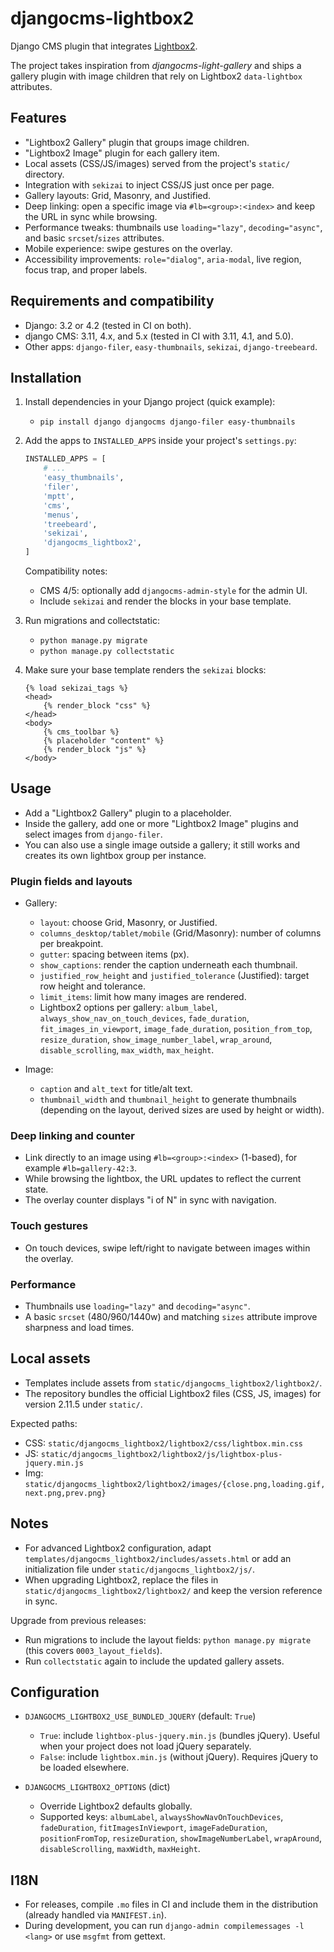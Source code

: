 # djangocms-lightbox2

Django CMS plugin that integrates [Lightbox2](https://github.com/lokesh/lightbox2/).

The project takes inspiration from *djangocms-light-gallery* and ships a gallery plugin with image children that rely on Lightbox2 `data-lightbox` attributes.

## Features

- "Lightbox2 Gallery" plugin that groups image children.
- "Lightbox2 Image" plugin for each gallery item.
- Local assets (CSS/JS/images) served from the project's `static/` directory.
- Integration with `sekizai` to inject CSS/JS just once per page.
- Gallery layouts: Grid, Masonry, and Justified.
- Deep linking: open a specific image via `#lb=<group>:<index>` and keep the URL in sync while browsing.
- Performance tweaks: thumbnails use `loading="lazy"`, `decoding="async"`, and basic `srcset`/`sizes` attributes.
- Mobile experience: swipe gestures on the overlay.
- Accessibility improvements: `role="dialog"`, `aria-modal`, live region, focus trap, and proper labels.

## Requirements and compatibility

- Django: 3.2 or 4.2 (tested in CI on both).
- django CMS: 3.11, 4.x, and 5.x (tested in CI with 3.11, 4.1, and 5.0).
- Other apps: `django-filer`, `easy-thumbnails`, `sekizai`, `django-treebeard`.

## Installation

1. Install dependencies in your Django project (quick example):
   - `pip install django djangocms django-filer easy-thumbnails`
2. Add the apps to `INSTALLED_APPS` inside your project's `settings.py`:

   ```python
   INSTALLED_APPS = [
       # ...
       'easy_thumbnails',
       'filer',
       'mptt',
       'cms',
       'menus',
       'treebeard',
       'sekizai',
       'djangocms_lightbox2',
   ]
   ```

   Compatibility notes:
   - CMS 4/5: optionally add `djangocms-admin-style` for the admin UI.
   - Include `sekizai` and render the blocks in your base template.

3. Run migrations and collectstatic:
   - `python manage.py migrate`
   - `python manage.py collectstatic`

4. Make sure your base template renders the `sekizai` blocks:

   ```django
   {% load sekizai_tags %}
   <head>
       {% render_block "css" %}
   </head>
   <body>
       {% cms_toolbar %}
       {% placeholder "content" %}
       {% render_block "js" %}
   </body>
   ```

## Usage

- Add a "Lightbox2 Gallery" plugin to a placeholder.
- Inside the gallery, add one or more "Lightbox2 Image" plugins and select images from `django-filer`.
- You can also use a single image outside a gallery; it still works and creates its own lightbox group per instance.

### Plugin fields and layouts

- Gallery:
  - `layout`: choose Grid, Masonry, or Justified.
  - `columns_desktop/tablet/mobile` (Grid/Masonry): number of columns per breakpoint.
  - `gutter`: spacing between items (px).
  - `show_captions`: render the caption underneath each thumbnail.
  - `justified_row_height` and `justified_tolerance` (Justified): target row height and tolerance.
  - `limit_items`: limit how many images are rendered.
  - Lightbox2 options per gallery: `album_label`, `always_show_nav_on_touch_devices`, `fade_duration`, `fit_images_in_viewport`, `image_fade_duration`, `position_from_top`, `resize_duration`, `show_image_number_label`, `wrap_around`, `disable_scrolling`, `max_width`, `max_height`.

- Image:
  - `caption` and `alt_text` for title/alt text.
  - `thumbnail_width` and `thumbnail_height` to generate thumbnails (depending on the layout, derived sizes are used by height or width).

### Deep linking and counter

- Link directly to an image using `#lb=<group>:<index>` (1-based), for example `#lb=gallery-42:3`.
- While browsing the lightbox, the URL updates to reflect the current state.
- The overlay counter displays "i of N" in sync with navigation.

### Touch gestures

- On touch devices, swipe left/right to navigate between images within the overlay.

### Performance

- Thumbnails use `loading="lazy"` and `decoding="async"`.
- A basic `srcset` (480/960/1440w) and matching `sizes` attribute improve sharpness and load times.

## Local assets

- Templates include assets from `static/djangocms_lightbox2/lightbox2/`.
- The repository bundles the official Lightbox2 files (CSS, JS, images) for version 2.11.5 under `static/`.

Expected paths:
- CSS: `static/djangocms_lightbox2/lightbox2/css/lightbox.min.css`
- JS: `static/djangocms_lightbox2/lightbox2/js/lightbox-plus-jquery.min.js`
- Img: `static/djangocms_lightbox2/lightbox2/images/{close.png,loading.gif,next.png,prev.png}`

## Notes

- For advanced Lightbox2 configuration, adapt `templates/djangocms_lightbox2/includes/assets.html` or add an initialization file under `static/djangocms_lightbox2/js/`.
- When upgrading Lightbox2, replace the files in `static/djangocms_lightbox2/lightbox2/` and keep the version reference in sync.

Upgrade from previous releases:
- Run migrations to include the layout fields: `python manage.py migrate` (this covers `0003_layout_fields`).
- Run `collectstatic` again to include the updated gallery assets.

## Configuration

- `DJANGOCMS_LIGHTBOX2_USE_BUNDLED_JQUERY` (default: `True`)
  - `True`: include `lightbox-plus-jquery.min.js` (bundles jQuery). Useful when your project does not load jQuery separately.
  - `False`: include `lightbox.min.js` (without jQuery). Requires jQuery to be loaded elsewhere.

- `DJANGOCMS_LIGHTBOX2_OPTIONS` (dict)
  - Override Lightbox2 defaults globally.
  - Supported keys: `albumLabel`, `alwaysShowNavOnTouchDevices`, `fadeDuration`, `fitImagesInViewport`, `imageFadeDuration`, `positionFromTop`, `resizeDuration`, `showImageNumberLabel`, `wrapAround`, `disableScrolling`, `maxWidth`, `maxHeight`.

## I18N

- For releases, compile `.mo` files in CI and include them in the distribution (already handled via `MANIFEST.in`).
- During development, you can run `django-admin compilemessages -l <lang>` or use `msgfmt` from gettext.

